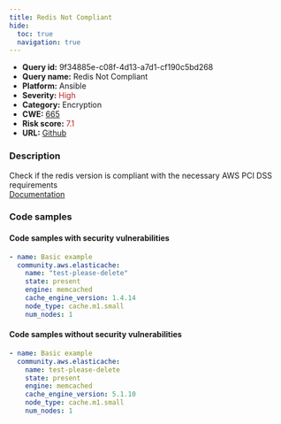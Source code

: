 ```yaml
---
title: Redis Not Compliant
hide:
  toc: true
  navigation: true
---
```


<style>
  .highlight .hll {
    background-color: #ff171742;
  }
  .md-content {
    max-width: 1100px;
    margin: 0 auto;
  }
</style>

-   **Query id:** 9f34885e-c08f-4d13-a7d1-cf190c5bd268
-   **Query name:** Redis Not Compliant
-   **Platform:** Ansible
-   **Severity:** <span style="color:#bb2124">High</span>
-   **Category:** Encryption
-   **CWE:** <a href="https://cwe.mitre.org/data/definitions/665.html" onclick="newWindowOpenerSafe(event, 'https://cwe.mitre.org/data/definitions/665.html')">665</a>
-   **Risk score:** <span style="color:#bb2124">7.1</span>
-   **URL:** [Github](https://github.com/Checkmarx/kics/tree/master/assets/queries/ansible/aws/redis_not_compliant)

### Description
Check if the redis version is compliant with the necessary AWS PCI DSS requirements<br>
[Documentation](https://docs.ansible.com/ansible/latest/collections/community/aws/elasticache_module.html#parameter-cache_engine_version)

### Code samples
#### Code samples with security vulnerabilities
```yaml title="Positive test num. 1 - yaml file" hl_lines="6"
- name: Basic example
  community.aws.elasticache:
    name: "test-please-delete"
    state: present
    engine: memcached
    cache_engine_version: 1.4.14
    node_type: cache.m1.small
    num_nodes: 1

```


#### Code samples without security vulnerabilities
```yaml title="Negative test num. 1 - yaml file"
- name: Basic example
  community.aws.elasticache:
    name: test-please-delete
    state: present
    engine: memcached
    cache_engine_version: 5.1.10
    node_type: cache.m1.small
    num_nodes: 1

```

